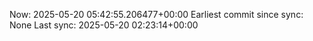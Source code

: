 Now: 2025-05-20 05:42:55.206477+00:00 Earliest commit since sync: None Last sync: 2025-05-20 02:23:14+00:00
